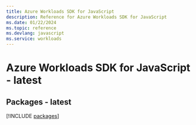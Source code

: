 ```yaml
---
title: Azure Workloads SDK for JavaScript
description: Reference for Azure Workloads SDK for JavaScript
ms.date: 01/22/2024
ms.topic: reference
ms.devlang: javascript
ms.service: workloads
---
```

# Azure Workloads SDK for JavaScript - latest
## Packages - latest
[!INCLUDE [packages](workloads-index.md)]